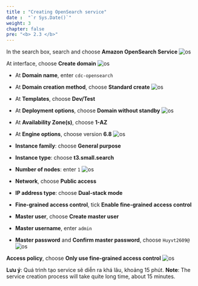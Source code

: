 ```yaml
---
title : "Creating OpenSearch service"
date :  "`r Sys.Date()`" 
weight: 3
chapter: false
pre: "<b> 2.3 </b>"
---
```

In the search box, search and choose **Amazon OpenSearch Service**
![os](../../../images/os-1.png)

At interface, choose **Create domain**
![os](../../../images/os-2.png)

- At **Domain name**, enter `cdc-opensearch`
- At **Domain creation method**, choose **Standard create**
![os](../../../images/os-3.png)

- At **Templates**, choose **Dev/Test**
- At **Deployment options**, choose **Domain without standby**
![os](../../../images/os-4.png)

- At **Availability Zone(s)**, choose **1-AZ**
- At **Engine options**, choose version **6.8**
![os](../../../images/os-5.png)

- **Instance family**: choose **General purpose**
- **Instance type**: choose **t3.small.search**
- **Number of nodes**: enter `1`
![os](../../../images/os-6.png)

- **Network**, choose **Public access**
- **IP address type**: choose **Dual-stack mode**
- **Fine-grained access control**, tick **Enable fine-grained access control**
- **Master user**, choose **Create master user**
- **Master username**, enter `admin`
- **Master password** and **Confirm master password**, choose `Huyvt2609@`
![os](../../../images/os-7.png)

**Access policy**, choose **Only use fine-grained access control**
![os](../../../images/os-8.png)

**Lưu ý**: Quá trình tạo service sẽ diễn ra khá lâu, khoảng 15 phút.
**Note**: The service creation process will take quite long time, about 15 minutes.
